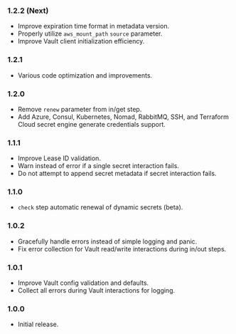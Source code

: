### 1.2.2 (Next)
- Improve expiration time format in metadata version.
- Properly utilize `aws_mount_path` `source` parameter.
- Improve Vault client initialization efficiency.

### 1.2.1
- Various code optimization and improvements.

### 1.2.0
- Remove `renew` parameter from in/get step.
- Add Azure, Consul, Kubernetes, Nomad, RabbitMQ, SSH, and Terraform Cloud secret engine generate credentials support.

### 1.1.1
- Improve Lease ID validation.
- Warn instead of error if a single secret interaction fails.
- Do not attempt to append secret metadata if secret interaction fails.

### 1.1.0
- `check` step automatic renewal of dynamic secrets (beta).

### 1.0.2
- Gracefully handle errors instead of simple logging and panic.
- Fix error collection for Vault read/write interactions during in/out steps.

### 1.0.1
- Improve Vault config validation and defaults.
- Collect all errors during Vault interactions for logging.

### 1.0.0
- Initial release.
